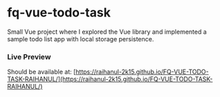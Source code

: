 # fq-vue-todo-task

Small Vue project where I explored the Vue library and implemented a sample todo list app with local storage persistence.

### Live Preview

Should be available at:
[https://raihanul-2k15.github.io/FQ-VUE-TODO-TASK-RAIHANUL/](https://raihanul-2k15.github.io/FQ-VUE-TODO-TASK-RAIHANUL/)